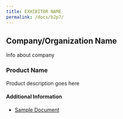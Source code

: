 ```yaml
---
title: EXHIBITOR NAME
permalink: /docs/b2p7/
---
```


## Company/Organization Name
Info about company

### Product Name
Product description goes here

#### Additional Information
 - [Sample Document](../monday/breakout3/documents/b1p1d1.pdf)